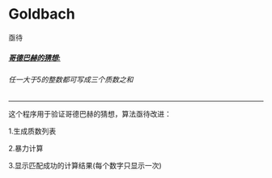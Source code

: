 # Goldbach
亟待
##### [哥德巴赫的猜想:](https://baike.baidu.com/item/%E5%93%A5%E5%BE%B7%E5%B7%B4%E8%B5%AB%E7%8C%9C%E6%83%B3/72364)

###### 任一大于5的整数都可写成三个质数之和

---
这个程序用于验证哥德巴赫的猜想，算法亟待改进：

1.生成质数列表

2.暴力计算

3.显示匹配成功的计算结果(每个数字只显示一次)
